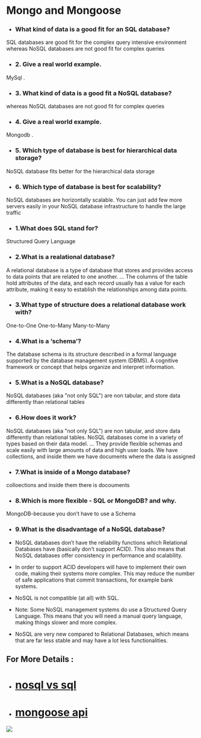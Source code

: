 # Mongo and Mongoose
 	 
- ###  What kind of data is a good fit for an SQL database?

SQL databases are good fit for the complex query intensive environment whereas NoSQL databases are not good fit for complex queries 


- ### 2. Give a real world example.
MySql . 

- ### 3. What kind of data is a good fit a NoSQL database?

whereas NoSQL databases are not good fit for complex queries

- ### 4. Give a real world example.

Mongodb .

- ### 5. Which type of database is best for hierarchical data storage?

NoSQL database fits better for the hierarchical data storage 

- ### 6. Which type of database is best for scalability?

NoSQL databases are horizontally scalable. You can just add few more servers easily in your NoSQL database infrastructure to handle the large traffic



- ### 1.What does SQL stand for?

Structured Query Language

- ### 2.What is a realational database? 

A relational database is a type of database that stores and provides access to data points that are related to one another. ... The columns of the table hold attributes of the data, and each record usually has a value for each attribute, making it easy to establish the relationships among data points.
- ### 3.What type of structure does a relational database work with?

One-to-One One-to-Many Many-to-Many 

- ### 4.What is a ‘schema’?
The database schema is its structure described in a formal language supported by the database management system (DBMS).  A cognitive framework or concept that helps organize and interpret information.

- ### 5.What is a NoSQL database?
 NoSQL databases (aka "not only SQL") are non tabular, and store data differently than relational tables
 
- ### 6.How does it work?
NoSQL databases (aka "not only SQL") are non tabular, and store data differently than relational tables. NoSQL databases come in a variety of types based on their data model. ... They provide flexible schemas and scale easily with large amounts of data and high user loads.
We have collections, and inside them we have documents where the data is assigned


- ### 7.What is inside of a Mongo database?

colloections and inside them there is docouments

- ### 8.Which is more flexible - SQL or MongoDB? and why.

MongoDB-because you don’t have to use a Schema

- ### 9.What is the disadvantage of a NoSQL database?

- NoSQL databases don’t have the reliability functions which Relational Databases have (basically don’t support ACID).
This also means that NoSQL databases offer consistency in performance and scalability.
- In order to support ACID developers will have to implement their own code, making their systems more complex.
This may reduce the number of safe applications that commit transactions, for example bank systems.
- NoSQL is not compatible (at all) with SQL.
- Note: Some NoSQL management systems do use a Structured Query Language.
This means that you will need a manual query language, making things slower and more complex.
- NoSQL are very new compared to Relational Databases, which means that are far less stable and may have a lot less functionalities.  
## For More Details : 
- # [nosql vs sql](https://www.thegeekstuff.com/2014/01/sql-vs-nosql-db/?utm_source=tuicool)

- # [mongoose api](https://mongoosejs.com/docs/api.html#Model)

![](https://www.kadamtech.com/wp-content/uploads/2019/01/sql-vs-no-sql-1.png)